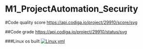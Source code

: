 # M1_ProjectAutomation_Security

#Code quality score
https://api.codiga.io/project/29910/score/svg

##Code grade
https://api.codiga.io/project/29910/status/svg

###Linux os built
[![Linux.yml](https://github.com/Kaviyakavi3/M1_ProjectAutomation_Security/actions/workflows/c-cpp.yml/badge.svg)](https://github.com/Kaviyakavi3/M1_ProjectAutomation_Security/actions/workflows/c-cpp.yml)
